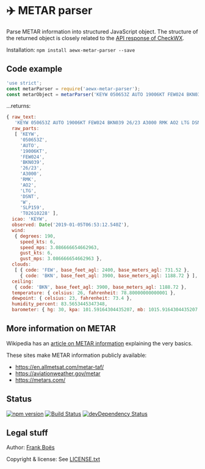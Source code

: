 ✈️ METAR parser
===============

Parse METAR information into structured JavaScript object. The structure of the returned object is closely related to the [API response of CheckWX](https://api.checkwx.com/#metar-fields).

Installation: `npm install aewx-metar-parser --save`

Code example
------------

```javascript
'use strict';
const metarParser = require('aewx-metar-parser');
const metarObject = metarParser('KEYW 050653Z AUTO 19006KT FEW024 BKN039 26/23 A3000 RMK AO2 LTG DSNT W SLP159 T02610228');

```

…returns:

```javascript
{ raw_text:
   'KEYW 050653Z AUTO 19006KT FEW024 BKN039 26/23 A3000 RMK AO2 LTG DSNT W SLP159 T02610228',
  raw_parts:
   [ 'KEYW',
     '050653Z',
     'AUTO',
     '19006KT',
     'FEW024',
     'BKN039',
     '26/23',
     'A3000',
     'RMK',
     'AO2',
     'LTG',
     'DSNT',
     'W',
     'SLP159',
     'T02610228' ],
  icao: 'KEYW',
  observed: Date('2019-01-05T06:53:12.540Z'),
  wind:
   { degrees: 190,
     speed_kts: 6,
     speed_mps: 3.086666654662963,
     gust_kts: 6,
     gust_mps: 3.086666654662963 },
  clouds:
   [ { code: 'FEW', base_feet_agl: 2400, base_meters_agl: 731.52 },
     { code: 'BKN', base_feet_agl: 3900, base_meters_agl: 1188.72 } ],
  ceiling:
   { code: 'BKN', base_feet_agl: 3900, base_meters_agl: 1188.72 },
  temperature: { celsius: 26, fahrenheit: 78.80000000000001 },
  dewpoint: { celsius: 23, fahrenheit: 73.4 },
  humidity_percent: 83.5653445347348,
  barometer: { hg: 30, kpa: 101.59164304435207, mb: 1015.9164304435207 } }
```


More information on METAR
--------------------------

Wikipedia has an [article on METAR information](https://en.wikipedia.org/wiki/METAR) explaining the very basics.

These sites make METAR information publicly available:

* https://en.allmetsat.com/metar-taf/
* https://aviationweather.gov/metar
* https://metars.com/

Status
-------

[![npm version](https://badge.fury.io/js/aewx-metar-parser.svg)](https://badge.fury.io/js/aewx-metar-parser)
[![Build Status](https://travis-ci.org/fboes/metar-parser.svg?branch=master)](https://travis-ci.org/fboes/metar-parser)
[![devDependency Status](https://david-dm.org/fboes/metar-parser/dev-status.svg)](https://david-dm.org/fboes/metar-parser?type=dev)

Legal stuff
-----------

Author: [Frank Boës](http://3960.org)

Copyright & license: See [LICENSE.txt](LICENSE.txt)
